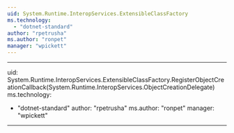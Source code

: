 ```yaml
---
uid: System.Runtime.InteropServices.ExtensibleClassFactory
ms.technology: 
  - "dotnet-standard"
author: "rpetrusha"
ms.author: "ronpet"
manager: "wpickett"
---
```


---
uid: System.Runtime.InteropServices.ExtensibleClassFactory.RegisterObjectCreationCallback(System.Runtime.InteropServices.ObjectCreationDelegate)
ms.technology: 
  - "dotnet-standard"
author: "rpetrusha"
ms.author: "ronpet"
manager: "wpickett"
---
